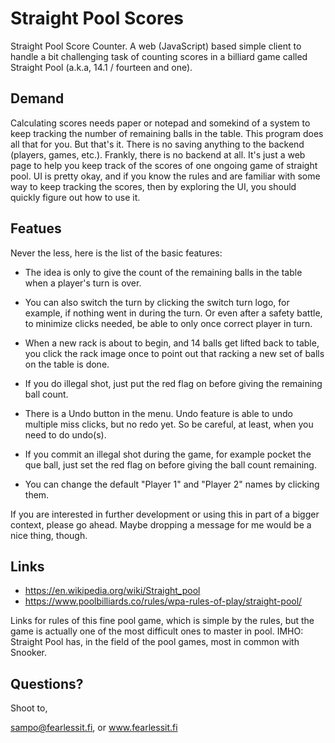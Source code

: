 # Straight Pool Scores

Straight Pool Score Counter. A web (JavaScript) based simple client to handle a bit challenging task
of counting scores in a billiard game called Straight Pool (a.k.a, 14.1 / fourteen and one).

## Demand
Calculating scores needs paper or notepad and somekind of a system to keep tracking the number of
remaining balls in the table. This program does all that for you. But that's it. There is no saving
anything to the backend (players, games, etc.). Frankly, there is no backend at all. It's just a web page
to help you keep track of the scores of one ongoing game of straight pool. UI is pretty okay, and if you
know the rules and are familiar with some way to keep tracking the scores, then by exploring the UI, you
should quickly figure out how to use it.

## Featues
Never the less, here is the list of the basic features:

- The idea is only to give the count of the remaining balls in the table when a player's turn is over.

- You can also switch the turn by clicking the switch turn logo, for example, if nothing went in during
the turn. Or even after a safety battle, to minimize clicks needed, be able to only once correct player
in turn.

- When a new rack is about to begin, and 14 balls get lifted back to table, you click the rack image once
to point out that racking a new set of balls on the table is done.

- If you do illegal shot, just put the red flag on before giving the remaining ball count. 

- There is a Undo button in the menu. Undo feature is able to undo multiple miss clicks, but no redo yet.
So be careful, at least, when you need to do undo(s).

- If you commit an illegal shot during the game, for example pocket the que ball, just set the red flag
on before giving the ball count remaining.

- You can change the default "Player 1" and "Player 2" names by clicking them.


If you are interested in further development or using this in part of a bigger context, please go
ahead. Maybe dropping a message for me would be a nice thing, though.

## Links
- https://en.wikipedia.org/wiki/Straight_pool
- https://www.poolbilliards.co/rules/wpa-rules-of-play/straight-pool/

Links for rules of this fine pool game, which is simple by the rules, but the game is actually one of the
most difficult ones to master in pool. IMHO: Straight Pool has, in the field of the pool games, most in
common with Snooker.

## Questions?
Shoot to,

sampo@fearlessit.fi, or www.fearlessit.fi
